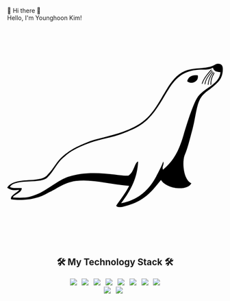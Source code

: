 👋 Hi there 👋 <br>
Hello, I'm Younghoon Kim! <br>

<svg role="img" viewBox="0 0 24 24" xmlns="http://www.w3.org/2000/svg"><title>MariaDB Foundation</title><path d="M23.475 4.031c-.369.013-.262.179-1.06.376-.805.198-1.78.077-2.646.441-2.267.95-2.634 4.624-5.335 6.045-1.77 1-3.576 1.229-5.19 1.735-1.295.52-2.101.864-3.051 1.683-.737.635-.917 1.252-1.687 2.05-.782 1.062-3.744.118-4.506 1.45.402.26.634.332 1.34.24-.146.276-1.074.64-.906 1.048 0 0 2.245.409 4.137-.733.882-.359 1.71-1.119 3.08-1.301 1.777-.236 3.778.373 5.925.544-.444.877-.902 1.395-1.391 2.119-.152.163.13.307.65.209.937-.232 1.615-.483 2.289-.949.878-.606 1.256-1.16 1.997-2.039.644 1.032 2.914 1.26 3.38.367-.867-.367-1.052-2.277-.755-3.101.35-.786.603-1.896.886-2.928.256-.93.413-2.349.718-3.075.365-.903 1.073-1.185 1.605-1.664.532-.479 1.06-.878 1.045-1.974-.006-.356-.19-.553-.525-.543zm-.573.445c.09.307.231.448.841.504-.089.774-.606 1.196-1.183 1.602-.509.356-1.066.7-1.424 1.258-.367.57-.951 2.23-1.52 4.159-.492 1.668-1.065 2.807-2.276 3.807-.15-.36.17-.568.03-.897-.175.496-.558 1.218-.789 1.66-.76 1.454-2.019 2.63-3.901 2.962.893-1.21 1.787-2.543 1.896-4.627-.4.087-.432 1.164-1.078 1.56-.415.045-.995-.05-1.573-.12-1.726-.203-3.465-.282-5.087.24-1.105.353-2.356 1.447-3.292 1.853-1.1.478-1.477.515-2.869.473-.174-.234 1.002-.536.936-1.047-.536-.058-.848.071-1.314-.14a.707.707 0 01.223-.24c.854-.59 3.278-.14 3.927-.777.401-.392.663-.804.935-1.204.265-.388.538-.765.953-1.105.154-.125.394-.341.571-.463.709-.484 1.51-.831 2.373-1.133 1.174-.413 2.361-.552 3.613-1.03.774-.296 1.508-.576 2.193-1.088.162-.121.407-.326.55-.465 2.22-2.192 2.361-5.177 5.415-5.49.37-.038.672-.026.948-.034.317-.01.597-.047.902-.218zm-.15.197c-.017 0-.049.015-.093.056-.265.272-.79.884-.98 1.454-.05.155.048.11.082.01.189-.584.788-1.226.971-1.42.045-.052.051-.099.02-.1zm.08.133c-.017.002-.046.022-.084.069-.224.306-.657.77-.766 1.36-.027.16.064.103.082-.001.106-.605.608-1.11.763-1.327.037-.058.036-.105.006-.101zm.098.12c-.017.004-.044.026-.077.076-.199.325-.46.699-.519 1.295-.013.162.073.097.083-.008.052-.612.379-1.032.515-1.262.032-.06.028-.107-.002-.1zm.107.091c-.018.005-.042.03-.071.082-.169.34-.328.6-.334 1.2.002.163.08.09.081-.015 0-.614.22-.925.335-1.166.026-.063.018-.11-.011-.1zm-2.064.294c-.526.013-.837.242-.938.68.432.375 1.338.074 1.177-.672a2.218 2.218 0 00-.24-.008Z"/></svg>
<br>
<h2 align="center">🛠 My Technology Stack 🛠</h2>

<p align="center">
 <img src="https://img.shields.io/badge/Java-007396?style=flat-square&logo=Java&logoColor=white"/></a> &nbsp
<img src="https://img.shields.io/badge/SpringFramework-6DB33F?style=flat-square&logo=Spring&logoColor=white"/></a> &nbsp
<img src="https://img.shields.io/badge/Spring Boot-6DB33F?style=flat-square&logo=Spring Boot&logoColor=white"/></a> &nbsp
<img src="https://img.shields.io/badge/Oracle-F80000?style=flat-square&logo=Oracle&logoColor=white"/></a> &nbsp
<img src="https://img.shields.io/badge/MariaDB-#1F305F?style=flat-square&logo=MariaDB&logoColor=white"/></a> &nbsp
<img src="https://img.shields.io/badge/HTML5-E34F26?style=flat-square&logo=HTML5&logoColor=white"/></a> &nbsp
<img src="https://img.shields.io/badge/CSS3-1572B6?style=flat-square&logo=CSS3&logoColor=white"/></a> &nbsp
<img src="https://img.shields.io/badge/JavaScript-F7DF1E?style=flat-square&logo=JavaScript&logoColor=white"/></a> <br>
<img src="https://img.shields.io/badge/jQuery-0769AD?style=flat-square&logo=jQuery&logoColor=white"/></a> &nbsp
<img src="https://img.shields.io/badge/AWS-232F3E?style=flat-square&logo=AmazonAWS&logoColor=white"/></a> &nbsp

<!-- <img src="https://img.shields.io/badge/AWS-232F3E?style=flat-square&logo=AmazonAWS&logoColor=white"/></a> &nbsp
<img src="https://img.shields.io/badge/Android-3DDC84?style=flat-square&logo=Android&logoColor=white"/></a> &nbsp 
<img src="https://img.shields.io/badge/Amazon AWS-232F3E?style=flat-square&logo=Amazon%20AWS&logoColor=white"/></a> &nbsp </p>
<img src="https://img.shields.io/badge/React-61DAFB?style=flat-square&logo=React&logoColor=white"/></a> &nbsp 
<img src="https://img.shields.io/badge/Ajax-blue"/></a> &nbsp
<img src="https://img.shields.io/badge/Mybatis-black"/></a> &nbsp 
<img src="https://img.shields.io/badge/Import api-informational"/></a> &nbsp
<img src="https://img.shields.io/badge/Apache Tomcat-F8DC75?style=flat-square&logo=ApacheTomcat&logoColor=white"/></a> &nbsp -->
 
 
 
<!--
**YOUNGHOON95/YOUNGHOON95** is a ✨ _special_ ✨ repository because its `README.md` (this file) appears on your GitHub profile.

Here are some ideas to get you started:

- 🔭 I’m currently working on ...
- 🌱 I’m currently learning ...
- 👯 I’m looking to collaborate on ...
- 🤔 I’m looking for help with ...
- 💬 Ask me about ...
- 📫 How to reach me: ...
- 😄 Pronouns: ...
- ⚡ Fun fact: ...
-->
